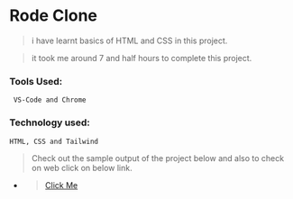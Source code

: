 # Rode Clone

> i have learnt basics of HTML and CSS in this project.

> it took me around 7 and half hours to complete this project.

### Tools Used:

     VS-Code and Chrome

### Technology used:

    HTML, CSS and Tailwind

> Check out the sample output of the project below and also to check on web click on below link.

- > [Click Me](https://luminous-quokka-8f052d.netlify.app/)
